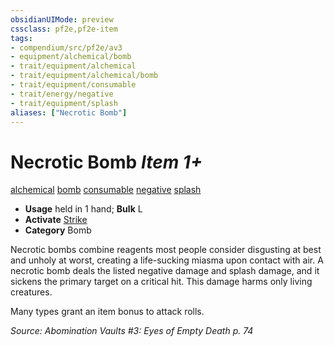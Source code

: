 ```yaml
---
obsidianUIMode: preview
cssclass: pf2e,pf2e-item
tags:
- compendium/src/pf2e/av3
- equipment/alchemical/bomb
- trait/equipment/alchemical
- trait/equipment/alchemical/bomb
- trait/equipment/consumable
- trait/energy/negative
- trait/equipment/splash
aliases: ["Necrotic Bomb"]
---
```

# Necrotic Bomb *Item 1+*  
[alchemical](alchemical.md)  [bomb](bomb.md)  [consumable](consumable.md)  [negative](negative.md)  [splash](splash.md)  

- **Usage** held in 1 hand; **Bulk** L
- **Activate** [Strike](strike.md)
- **Category** Bomb

Necrotic bombs combine reagents most people consider disgusting at best and unholy at worst, creating a life-sucking miasma upon contact with air. A necrotic bomb deals the listed negative damage and splash damage, and it sickens the primary target on a critical hit. This damage harms only living creatures.

Many types grant an item bonus to attack rolls.

*Source: Abomination Vaults #3: Eyes of Empty Death p. 74*